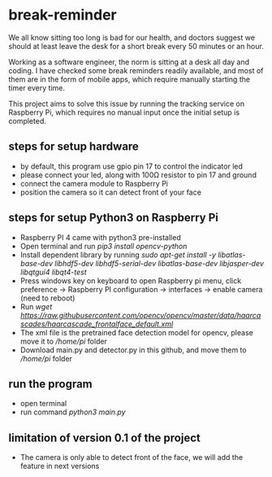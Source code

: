 # break-reminder

We all know sitting too long is bad for our health, and doctors suggest we should at least leave the desk for a short break every 50 minutes or an hour.

Working as a software engineer, the norm is sitting at a desk all day and coding. I have checked some break reminders readily available, and most of them are in the form of mobile apps, which require manually starting the timer every time.

This project aims to solve this issue by running the tracking service on Raspberry Pi, which requires no manual input once the initial setup is completed.

## steps for setup hardware

- by default, this program use gpio pin 17 to control the indicator led
- please connect your led, along with 100Ω resistor to pin 17 and ground
- connect the camera module to Raspberry Pi
- position the camera so it can detect front of your face

## steps for setup Python3 on Raspberry Pi

- Raspberry PI 4 came with python3 pre-installed
- Open terminal and run *pip3 install opencv-python*
- Install dependent library by running *sudo apt-get install -y libatlas-base-dev libhdf5-dev libhdf5-serial-dev libatlas-base-dev libjasper-dev  libqtgui4  libqt4-test*
- Press windows key on keyboard to open Raspberry pi menu, click preference -> Raspberry PI configuration -> interfaces -> enable camera (need to reboot)
- Run *wget https://raw.githubusercontent.com/opencv/opencv/master/data/haarcascades/haarcascade_frontalface_default.xml*
- The xml file is the pretrained face detection model for opencv, please move it to */home/pi* folder
- Download main.py and detector.py in this github, and move them to */home/pi* folder

## run the program

- open terminal
- run command *python3 main.py*

## limitation of version 0.1 of the project

- The camera is only able to detect front of the face, we will add the feature in next versions

